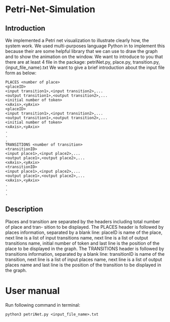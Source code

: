 # Petri-Net-Simulation

## Introduction

We implemented a Petri net visualization to illustrate clearly how, the system work. We used multi-purposes language Python in to implement this because their are some helpful library that we can use to draw the graph and to show the animation on the window.
We want to introduce to you that there are at least 4 file in the package: petriNet.py, place.py, transition.py, ⟨input_file_name⟩.txt
We want to give a brief introduction about the input file form as below:

```
PLACES <number of place>
<placeID>
<input transition1>,<input transition2>,...
<output transition1>,<output transition2>,...
<initial number of token>
<xAxis>,<yAxix>
<placeID>
<input transition1>,<input transition2>,...
<output transition1>,<output transition2>,...
<initial number of token>
<xAxis>,<yAxix>
. 
.
.
TRANSITIONS <number of transition>
<transitionID>
<input place1>,<input place2>,...
<output place1>,<output place2>,...
<xAxis>,<yAxix>
<transitionID>
<input place1>,<input place2>,...
<output place1>,<output place2>,...
<xAxis>,<yAxix>
.
. 
.
```

## Description

Places and transition are separated by the headers including total number of place and tran- sition to be displayed. 
The PLACES header is followed by places information, separated by a blank line: placeID is name of the place, next line is a list of input transitions name, next line is a list of output transitions name, initial number of token and last line is the position of the place to be displayed in the graph.
The TRANSITIONS header is followed by transitions information, separated by a blank line: transitionID is name of the transition, next line is a list of input places name, next line is a list of output places name and last line is the position of the transition to be displayed in the graph.

# User manual

Run following command in terminal:
```
python3 petriNet.py <input_file_name>.txt
```
